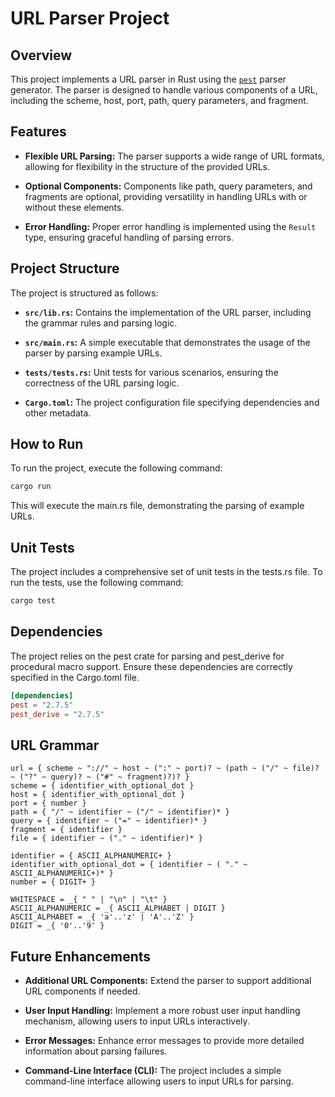 # URL Parser Project

## Overview

This project implements a URL parser in Rust using the [`pest`](https://pest.rs/) parser generator. The parser is designed to handle various components of a URL, including the scheme, host, port, path, query parameters, and fragment.

## Features

- **Flexible URL Parsing:** The parser supports a wide range of URL formats, allowing for flexibility in the structure of the provided URLs.

- **Optional Components:** Components like path, query parameters, and fragments are optional, providing versatility in handling URLs with or without these elements.

- **Error Handling:** Proper error handling is implemented using the `Result` type, ensuring graceful handling of parsing errors.

## Project Structure

The project is structured as follows:

- **`src/lib.rs`:** Contains the implementation of the URL parser, including the grammar rules and parsing logic.

- **`src/main.rs`:** A simple executable that demonstrates the usage of the parser by parsing example URLs.

- **`tests/tests.rs`:** Unit tests for various scenarios, ensuring the correctness of the URL parsing logic.

- **`Cargo.toml`:** The project configuration file specifying dependencies and other metadata.

## How to Run

To run the project, execute the following command:

```bash
cargo run
```
This will execute the main.rs file, demonstrating the parsing of example URLs.

## Unit Tests

The project includes a comprehensive set of unit tests in the tests.rs file. To run the tests, use the following command:

```bash
cargo test
```
## Dependencies

The project relies on the pest crate for parsing and pest_derive for procedural macro support. Ensure these dependencies are correctly specified in the Cargo.toml file.


```toml
[dependencies]
pest = "2.7.5"
pest_derive = "2.7.5"  
```

## URL Grammar
```pest
url = { scheme ~ "://" ~ host ~ (":" ~ port)? ~ (path ~ ("/" ~ file)? ~ ("?" ~ query)? ~ ("#" ~ fragment)?)? }
scheme = { identifier_with_optional_dot }
host = { identifier_with_optional_dot }
port = { number }
path = { "/" ~ identifier ~ ("/" ~ identifier)* }
query = { identifier ~ ("=" ~ identifier)* }
fragment = { identifier }
file = { identifier ~ ("." ~ identifier)* }

identifier = { ASCII_ALPHANUMERIC+ }
identifier_with_optional_dot = { identifier ~ ( "." ~ ASCII_ALPHANUMERIC+)* }
number = { DIGIT+ }

WHITESPACE = _{ " " | "\n" | "\t" }
ASCII_ALPHANUMERIC = _{ ASCII_ALPHABET | DIGIT }
ASCII_ALPHABET = _{ 'a'..'z' | 'A'..'Z' }
DIGIT = _{ '0'..'9' }
```

## Future Enhancements

- **Additional URL Components:** Extend the parser to support additional URL components if needed.

- **User Input Handling:** Implement a more robust user input handling mechanism, allowing users to input URLs interactively.

- **Error Messages:** Enhance error messages to provide more detailed information about parsing failures.

- **Command-Line Interface (CLI):** The project includes a simple command-line interface allowing users to input URLs for parsing.

